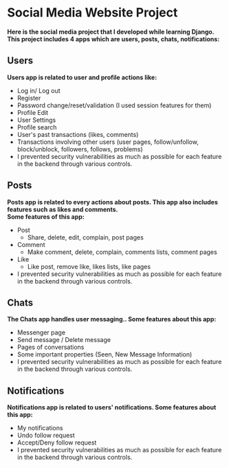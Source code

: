 # Social Media Website Project

**Here is the social media project that I developed while learning Django.** <br/>
**This project includes 4 apps which are users, posts, chats, notifications:** <br/>
## Users
**Users app is related to user and profile actions like:**
* Log in/ Log out
* Register
* Password change/reset/validation (I used session features for them)
* Profile Edit
* User Settings
* Profile search
* User's past transactions (likes, comments)
* Transactions involving other users (user pages, follow/unfollow, block/unblock, followers, follows, problems)
* I prevented security vulnerabilities as much as possible for each feature in the backend through various controls.
## Posts
**Posts app is related to every actions about posts. This app also includes features such as likes and comments.** <br/>
**Some features of this app:**
* Post
  - Share, delete, edit, complain, post pages
* Comment
  - Make comment, delete, complain, comments lists, comment pages
* Like
  - Like post, remove like, likes lists, like pages
* I prevented security vulnerabilities as much as possible for each feature in the backend through various controls.

## Chats
**The Chats app handles user messaging.. Some features about this app:**
* Messenger page
* Send message / Delete message
* Pages of conversations
* Some important properties (Seen, New Message Information)
* I prevented security vulnerabilities as much as possible for each feature in the backend through various controls.

## Notifications
**Notifications app is related to users' notifications. Some features about this app:**

* My notifications
* Undo follow request
* Accept/Deny follow request
* I prevented security vulnerabilities as much as possible for each feature in the backend through various controls.
